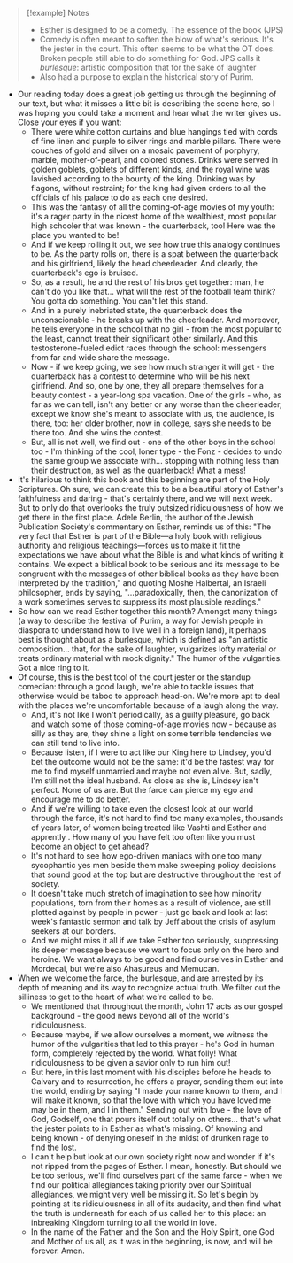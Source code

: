 > [!example] Notes
> - Esther is designed to be a comedy.  The essence of the book (JPS)
> - Comedy is often meant to soften the blow of what's serious.  It's the jester in the court.  This often seems to be what the OT does.  Broken people still able to do something for God.  JPS calls it *burlesque*: artistic composition that for the sake of laughter
> - Also had a purpose to explain the historical story of Purim.


- Our reading today does a great job getting us through the beginning of our text, but what it misses a little bit is describing the scene here, so I was hoping you could take a moment and hear what the writer gives us.  Close your eyes if you want:
	- There were white cotton curtains and blue hangings tied with cords of fine linen and purple to silver rings and marble pillars. There were couches of gold and silver on a mosaic pavement of porphyry, marble, mother-of-pearl, and colored stones. Drinks were served in golden goblets, goblets of different kinds, and the royal wine was lavished according to the bounty of the king. Drinking was by flagons, without restraint; for the king had given orders to all the officials of his palace to do as each one desired.
	- This was the fantasy of all the coming-of-age movies of my youth: it's a rager party in the nicest home of the wealthiest, most popular high schooler that was known - the quarterback, too! Here was the place you wanted to be!
	- And if we keep rolling it out, we see how true this analogy continues to be.  As the party rolls on, there is a spat between the quarterback and his girlfriend, likely the head cheerleader.  And clearly, the quarterback's ego is bruised.
	- So, as a result, he and the rest of his bros get together: man, he can't do you like that... what will the rest of the football team think?  You gotta do something.  You can't let this stand.
	- And in a purely inebriated state, the quarterback does the unconscionable - he breaks up with the cheerleader.  And moreover, he tells everyone in the school that no girl - from the most popular to the least, cannot treat their significant other similarly.  And this testosterone-fueled edict races through the school: messengers from far and wide share the message.
	- Now - if we keep going, we see how much stranger it will get - the quarterback has a contest to determine who will be his next girlfriend.  And so, one by one, they all prepare themselves for a beauty contest - a year-long spa vacation.  One of the girls - who, as far as we can tell, isn't any better or any worse than the cheerleader, except we know she's meant to associate with us, the audience, is there, too: her older brother, now in college, says she needs to be there too.  And she wins the contest.
	- But, all is not well, we find out - one of the other boys in the school too - I'm thinking of the cool, loner type - the Fonz - decides to undo the same group we associate with... stopping with nothing less than their destruction, as well as the quarterback!  What a mess!
- It's hilarious to think this book and this beginning are part of the Holy Scriptures.  Oh sure, we can create this to be a beautiful story of Esther's faithfulness and daring - that's certainly there, and we will next week.  But to only do that overlooks the truly outsized ridiculousness of how we get there in the first place.  Adele Berlin, the author of the Jewish Publication Society's commentary on Esther, reminds us of this: "The very fact that Esther is part of the Bible—a holy book with religious authority and religious teachings—forces us to make it fit the expectations we have about what the Bible is and what kinds of writing it contains. We expect a biblical book to be serious and its message to be congruent with the messages of other biblical books as they have been interpreted by the tradition," and quoting Moshe Halbertal, an Israeli philosopher, ends by saying, "...paradoxically, then, the canonization of a work sometimes serves to suppress its most plausible readings."
- So how can we read Esther together this month?  Amongst many things (a way to describe the festival of Purim, a way for Jewish people in diaspora to understand how to live well in a foreign land), it perhaps best is thought about as a burlesque, which is defined as "an artistic composition... that, for the sake of laughter, vulgarizes lofty material or treats ordinary material with mock dignity."  The humor of the vulgarities.  Got a nice ring to it.
- Of course, this is the best tool of the court jester or the standup comedian: through a good laugh, we're able to tackle issues that otherwise would be taboo to approach head-on. We're more apt to deal with the places we're uncomfortable because of a laugh along the way.
	- And, it's not like I won't periodically, as a guilty pleasure, go back and watch some of those coming-of-age movies now - because as silly as they are, they shine a light on some terrible tendencies we can still tend to live into.
	- Because listen, if I were to act like our King here to Lindsey, you'd bet the outcome would not be the same: it'd be the fastest way for me to find myself unmarried and maybe not even alive.  But, sadly, I'm still not the ideal husband.  As close as she is, Lindsey isn't perfect.  None of us are.  But the farce can pierce my ego and encourage me to do better.
	- And if we're willing to take even the closest look at our world through the farce, it's not hard to find too many examples, thousands of years later, of women being treated like Vashti and Esther and apprently .  How many of you have felt too often like you must become an object to get ahead?
	- It's not hard to see how ego-driven maniacs with one too many sycophantic yes men beside them make sweeping policy decisions that sound good at the top but are destructive throughout the rest of society.
	- It doesn't take much stretch of imagination to see how minority populations, torn from their homes as a result of violence, are still plotted against by people in power - just go back and look at last week's fantastic sermon and talk by Jeff about the crisis of asylum seekers at our borders.
	- And we might miss it all if we take Esther too seriously, suppressing its deeper message because we want to focus only on the hero and heroine. We want always to be good and find ourselves in Esther and Mordecai, but we're also Ahasureus and Memucan.
- When we welcome the farce, the burlesque, and are arrested by its depth of meaning and its way to recognize actual truth.  We filter out the silliness to get to the heart of what we're called to be.
	- We mentioned that throughout the month, John 17 acts as our gospel background - the good news beyond all of the world's ridiculousness.
	- Because maybe, if we allow ourselves a moment, we witness the humor of the vulgarities that led to this prayer - he's God in human form, completely rejected by the world.  What folly!  What ridiculousness to be given a savior only to run him out!
	- But here, in this last moment with his disciples before he heads to Calvary and to resurrection, he offers a prayer, sending them out into the world, ending by saying "I made your name known to them, and I will make it known, so that the love with which you have loved me may be in them, and I in them."  Sending out with love - the love of God, Godself, one that pours itself out totally on others... that's what the jester points to in Esther as what's missing.  Of knowing and being known - of denying oneself in the midst of drunken rage to find the lost.
	- I can't help but look at our own society right now and wonder if it's not ripped from the pages of Esther.  I mean, honestly. But should we be too serious, we'll find ourselves part of the same farce - when we find our political allegiances taking priority over our Spiritual allegiances, we might very well be missing it.  So let's begin by pointing at its ridiculousness in all of its audacity, and then find what the truth is underneath for each of us called her to this place: an inbreaking Kingdom turning to all the world in love.  
	- In the name of the Father and the Son and the Holy Spirit, one God and Mother of us all, as it was in the beginning, is now, and will be forever. Amen.